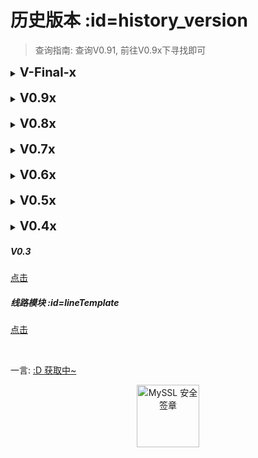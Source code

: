 # 历史版本 :id=history_version

> 查询指南: 查询V0.91, 前往V0.9x下寻找即可

<details>
<summary><b style="font-size: 20px">V-Final-x</b></summary>

##### V-Final <!-- {docsify-ignore} -->

[点击](https://cdn.jsdelivr.net/gh/qiaoshouzi/HeiGeYuan-General-Warehouse@WEB/VNPicture/_img/versionHistory/V-Final-x/V-Final.jpg)

##### V-Final-II <!-- {docsify-ignore} -->

[点击](https://cdn.jsdelivr.net/gh/qiaoshouzi/HeiGeYuan-General-Warehouse@WEB/VNPicture/_img/versionHistory/V-Final-x/V-Final-II.jpg)

##### V-Final-III <!-- {docsify-ignore} -->

[点击](https://cdn.jsdelivr.net/gh/qiaoshouzi/HeiGeYuan-General-Warehouse@WEB/VNPicture/_img/versionHistory/V-Final-x/V-Final-III.jpg)

##### V-Final-IV <!-- {docsify-ignore} -->

[点击](https://cdn.jsdelivr.net/gh/qiaoshouzi/HeiGeYuan-General-Warehouse@WEB/VNPicture/_img/versionHistory/V-Final-x/V-Final-IV.jpg)

##### V-Final-V <!-- {docsify-ignore} -->

[点击](https://cdn.jsdelivr.net/gh/qiaoshouzi/HeiGeYuan-General-Warehouse@WEB/VNPicture/_img/versionHistory/V-Final-x/V-Final-V.jpg)

##### V-Final-VI <!-- {docsify-ignore} -->

[点击](https://cdn.jsdelivr.net/gh/qiaoshouzi/HeiGeYuan-General-Warehouse@WEB/VNPicture/_img/versionHistory/V-Final-x/V-Final-VI.jpg)

##### V-Final-VII <!-- {docsify-ignore} -->

[点击](https://cdn.jsdelivr.net/gh/qiaoshouzi/HeiGeYuan-General-Warehouse@WEB/VNPicture/_img/versionHistory/V-Final-x/V-Final-VII.jpg)

##### V-Final-VIII <!-- {docsify-ignore} -->

[点击](https://cdn.jsdelivr.net/gh/qiaoshouzi/HeiGeYuan-General-Warehouse@WEB/VNPicture/_img/versionHistory/V-Final-x/V-Final-VIII.jpg)

##### V-Final-IIIX <!-- {docsify-ignore} -->

[点击](https://cdn.jsdelivr.net/gh/qiaoshouzi/HeiGeYuan-General-Warehouse@WEB/VNPicture/_img/versionHistory/V-Final-x/V-Final-IIIX.jpg)

##### V-Final-IIX <!-- {docsify-ignore} -->

[点击](https://cdn.jsdelivr.net/gh/qiaoshouzi/HeiGeYuan-General-Warehouse@WEB/VNPicture/_img/versionHistory/V-Final-x/V-Final-IIX.jpg)

##### V-Final-IX <!-- {docsify-ignore} -->

[点击](https://cdn.jsdelivr.net/gh/qiaoshouzi/HeiGeYuan-General-Warehouse@WEB/VNPicture/_img/versionHistory/V-Final-x/V-Final-IX.jpg)

</details>
<br>
<details>
<summary><b style="font-size: 20px">V0.9x</b></summary>

##### V0.9 <!-- {docsify-ignore} -->

[点击](https://cdn.jsdelivr.net/gh/qiaoshouzi/HeiGeYuan-General-Warehouse@WEB/VNPicture/_img/versionHistory/V0.9x/V0.9.jpg)

##### V0.91 <!-- {docsify-ignore} -->

[点击](https://cdn.jsdelivr.net/gh/qiaoshouzi/HeiGeYuan-General-Warehouse@WEB/VNPicture/_img/versionHistory/V0.9x/V0.91.jpg)

##### V0.92 <!-- {docsify-ignore} -->

[点击](https://cdn.jsdelivr.net/gh/qiaoshouzi/HeiGeYuan-General-Warehouse@WEB/VNPicture/_img/versionHistory/V0.9x/V0.92.jpg)

##### V0.93 <!-- {docsify-ignore} -->

[点击](https://cdn.jsdelivr.net/gh/qiaoshouzi/HeiGeYuan-General-Warehouse@WEB/VNPicture/_img/versionHistory/V0.9x/V0.93.jpg)

##### V0.95 <!-- {docsify-ignore} -->

[点击](https://cdn.jsdelivr.net/gh/qiaoshouzi/HeiGeYuan-General-Warehouse@WEB/VNPicture/_img/versionHistory/V0.9x/V0.95.jpg)

##### V0.96 <!-- {docsify-ignore} -->

[点击](https://cdn.jsdelivr.net/gh/qiaoshouzi/HeiGeYuan-General-Warehouse@WEB/VNPicture/_img/versionHistory/V0.9x/V0.96.jpg)

##### V0.97 <!-- {docsify-ignore} -->

[点击](https://cdn.jsdelivr.net/gh/qiaoshouzi/HeiGeYuan-General-Warehouse@WEB/VNPicture/_img/versionHistory/V0.9x/V0.97.jpg)

##### V0.98 <!-- {docsify-ignore} -->

[点击](https://cdn.jsdelivr.net/gh/qiaoshouzi/HeiGeYuan-General-Warehouse@WEB/VNPicture/_img/versionHistory/V0.9x/V0.98.jpg)

##### V0.99 <!-- {docsify-ignore} -->

[点击](https://cdn.jsdelivr.net/gh/qiaoshouzi/HeiGeYuan-General-Warehouse@WEB/VNPicture/_img/versionHistory/V0.9x/V0.99.jpg)

</details>
<br>
<details>
<summary><b style="font-size: 20px">V0.8x</b></summary>

##### V0.8 <!-- {docsify-ignore} -->

[点击](https://cdn.jsdelivr.net/gh/qiaoshouzi/HeiGeYuan-General-Warehouse@WEB/VNPicture/_img/versionHistory/V0.8x/V0.8.jpg)

##### V0.81 <!-- {docsify-ignore} -->

[点击](https://cdn.jsdelivr.net/gh/qiaoshouzi/HeiGeYuan-General-Warehouse@WEB/VNPicture/_img/versionHistory/V0.8x/V0.81.jpg)

##### V0.83 <!-- {docsify-ignore} -->

[点击](https://cdn.jsdelivr.net/gh/qiaoshouzi/HeiGeYuan-General-Warehouse@WEB/VNPicture/_img/versionHistory/V0.8x/V0.83.jpg)

</details>
<br>
<details>
<summary><b style="font-size: 20px">V0.7x</b></summary>

##### V0.7 <!-- {docsify-ignore} -->

[点击](https://cdn.jsdelivr.net/gh/qiaoshouzi/HeiGeYuan-General-Warehouse@WEB/VNPicture/_img/versionHistory/V0.7x/V0.7.jpg)

##### V0.71 <!-- {docsify-ignore} -->

[点击](https://cdn.jsdelivr.net/gh/qiaoshouzi/HeiGeYuan-General-Warehouse@WEB/VNPicture/_img/versionHistory/V0.7x/V0.71.jpg)

##### V0.72 <!-- {docsify-ignore} -->

[点击](https://cdn.jsdelivr.net/gh/qiaoshouzi/HeiGeYuan-General-Warehouse@WEB/VNPicture/_img/versionHistory/V0.7x/V0.72.jpg)

##### V0.73 <!-- {docsify-ignore} -->

[点击](https://cdn.jsdelivr.net/gh/qiaoshouzi/HeiGeYuan-General-Warehouse@WEB/VNPicture/_img/versionHistory/V0.7x/V0.73.jpg)

##### V0.74 <!-- {docsify-ignore} -->

[点击](https://cdn.jsdelivr.net/gh/qiaoshouzi/HeiGeYuan-General-Warehouse@WEB/VNPicture/_img/versionHistory/V0.7x/V0.74.jpg)

##### V0.75 <!-- {docsify-ignore} -->

[点击](https://cdn.jsdelivr.net/gh/qiaoshouzi/HeiGeYuan-General-Warehouse@WEB/VNPicture/_img/versionHistory/V0.7x/V0.75.jpg)

##### V0.78 <!-- {docsify-ignore} -->

[点击](https://cdn.jsdelivr.net/gh/qiaoshouzi/HeiGeYuan-General-Warehouse@WEB/VNPicture/_img/versionHistory/V0.7x/V0.78.jpg)

##### V0.79 <!-- {docsify-ignore} -->

[点击](https://cdn.jsdelivr.net/gh/qiaoshouzi/HeiGeYuan-General-Warehouse@WEB/VNPicture/_img/versionHistory/V0.7x/V0.79.jpg)

</details>
<br>
<details>
<summary><b style="font-size: 20px">V0.6x</b></summary>

##### V0.6 <!-- {docsify-ignore} -->

[点击](https://cdn.jsdelivr.net/gh/qiaoshouzi/HeiGeYuan-General-Warehouse@WEB/VNPicture/_img/versionHistory/V0.6x/V0.6.jpg)

##### V0.61 <!-- {docsify-ignore} -->

[点击](https://cdn.jsdelivr.net/gh/qiaoshouzi/HeiGeYuan-General-Warehouse@WEB/VNPicture/_img/versionHistory/V0.6x/V0.61.jpg)

##### V0.62 <!-- {docsify-ignore} -->

[点击](https://cdn.jsdelivr.net/gh/qiaoshouzi/HeiGeYuan-General-Warehouse@WEB/VNPicture/_img/versionHistory/V0.6x/V0.62.jpg)

##### V0.64 <!-- {docsify-ignore} -->

[点击](https://cdn.jsdelivr.net/gh/qiaoshouzi/HeiGeYuan-General-Warehouse@WEB/VNPicture/_img/versionHistory/V0.6x/V0.64.jpg)

</details>
<br>
<details>
<summary><b style="font-size: 20px">V0.5x</b></summary>

##### V0.5 <!-- {docsify-ignore} -->

[点击](https://cdn.jsdelivr.net/gh/qiaoshouzi/HeiGeYuan-General-Warehouse@WEB/VNPicture/_img/versionHistory/V0.5x/V0.5.jpg)

##### V0.5-O <!-- {docsify-ignore} -->

[点击](https://cdn.jsdelivr.net/gh/qiaoshouzi/HeiGeYuan-General-Warehouse@WEB/VNPicture/_img/versionHistory/V0.5x/V0.5-O.jpg)

##### V0.51 <!-- {docsify-ignore} -->

[点击](https://cdn.jsdelivr.net/gh/qiaoshouzi/HeiGeYuan-General-Warehouse@WEB/VNPicture/_img/versionHistory/V0.5x/V0.51.jpg)

##### V0.51.1 <!-- {docsify-ignore} -->

[点击](https://cdn.jsdelivr.net/gh/qiaoshouzi/HeiGeYuan-General-Warehouse@WEB/VNPicture/_img/versionHistory/V0.5x/V0.51.1.jpg)

##### V0.52 <!-- {docsify-ignore} -->

[点击](https://cdn.jsdelivr.net/gh/qiaoshouzi/HeiGeYuan-General-Warehouse@WEB/VNPicture/_img/versionHistory/V0.5x/V0.52.jpg)

##### V0.55 <!-- {docsify-ignore} -->

[点击](https://cdn.jsdelivr.net/gh/qiaoshouzi/HeiGeYuan-General-Warehouse@WEB/VNPicture/_img/versionHistory/V0.5x/V0.55.jpg)

##### V0.56 <!-- {docsify-ignore} -->

[点击](https://cdn.jsdelivr.net/gh/qiaoshouzi/HeiGeYuan-General-Warehouse@WEB/VNPicture/_img/versionHistory/V0.5x/V0.56.jpg)

##### V0.57 <!-- {docsify-ignore} -->

[点击](https://cdn.jsdelivr.net/gh/qiaoshouzi/HeiGeYuan-General-Warehouse@WEB/VNPicture/_img/versionHistory/V0.5x/V0.57.jpg)

##### V0.58 <!-- {docsify-ignore} -->

[点击](https://cdn.jsdelivr.net/gh/qiaoshouzi/HeiGeYuan-General-Warehouse@WEB/VNPicture/_img/versionHistory/V0.5x/V0.58.jpg)

</details>
<br>
<details>
<summary><b style="font-size: 20px">V0.4x</b></summary>

##### V0.41 <!-- {docsify-ignore} -->

[点击](https://cdn.jsdelivr.net/gh/qiaoshouzi/HeiGeYuan-General-Warehouse@WEB/VNPicture/_img/versionHistory/V0.4x/V0.41.jpg)

##### V0.42 <!-- {docsify-ignore} -->

[点击](https://cdn.jsdelivr.net/gh/qiaoshouzi/HeiGeYuan-General-Warehouse@WEB/VNPicture/_img/versionHistory/V0.4x/V0.42.jpg)

##### V0.43 <!-- {docsify-ignore} -->

[点击](https://cdn.jsdelivr.net/gh/qiaoshouzi/HeiGeYuan-General-Warehouse@WEB/VNPicture/_img/versionHistory/V0.4x/V0.43.jpg)

##### V0.44 <!-- {docsify-ignore} -->

[点击](https://cdn.jsdelivr.net/gh/qiaoshouzi/HeiGeYuan-General-Warehouse@WEB/VNPicture/_img/versionHistory/V0.4x/V0.44.jpg)

</details>

##### V0.3 <!-- {docsify-ignore} -->

[点击](https://cdn.jsdelivr.net/gh/qiaoshouzi/HeiGeYuan-General-Warehouse@WEB/VNPicture/_img/versionHistory/V0.3.jpg)

##### 线路模块 :id=lineTemplate <!-- {docsify-ignore} -->

[点击](https://cdn.jsdelivr.net/gh/qiaoshouzi/HeiGeYuan-General-Warehouse@WEB/VNPicture/_img/versionHistory/lineTemplate.jpg)

<br>
<p id="hitokoto">一言: <a href="#/VNPicture/latest_version" id="hitokoto_text" target="blank">:D 获取中~</a></p>
<div title="MySSL 安全签章" id="myssl_seal" onclick="window.open('https://myssl.com/seal/detail?domain=www.heigeyuan.com','MySSL安全签章','height=800,width=470,top=0,right=0,toolbar=no,menubar=no,scrollbars=no,resizable=no,location=no,status=no')" style="text-align: center"><img src="https://sealres.myssl.com/seal/img/1x/seal.svg?domain=www.heigeyuan.com" alt="MySSL 安全签章" style="width: 100px; height: auto; cursor: pointer"></div>